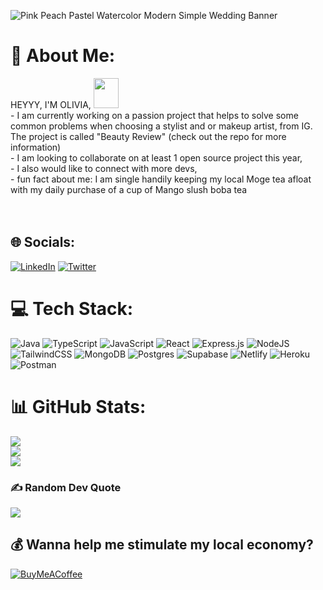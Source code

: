 ![Pink   Peach Pastel Watercolor Modern Simple Wedding Banner](https://user-images.githubusercontent.com/96692884/219111190-9ebafd31-a780-45e2-b610-34851054cbb7.png)





 # 💫 About Me:
HEYYY,  I'M OLIVIA, <img src="https://user-images.githubusercontent.com/96692884/179118289-8a32898b-216b-4394-9fb0-61ddc8181d70.gif" width="40" height="48"/>  <br> - I am currently working on a passion project that helps to solve some common problems when choosing a stylist and or makeup artist, from IG. The project is called "Beauty Review" (check out the repo for more information)<br> - I am looking to collaborate on at least 1 open source project this year,<br> - I also would like to connect with more devs,<br> - fun fact about me: I am single handily keeping my local Moge tea afloat with my daily purchase of a cup of Mango slush boba tea<br> <br><br>


## 🌐 Socials:
[![LinkedIn](https://img.shields.io/badge/LinkedIn-%230077B5.svg?logo=linkedin&logoColor=white)](https://linkedin.com/in/www.linkedin.com/in/liv-bloway-461306211) [![Twitter](https://img.shields.io/badge/Twitter-%231DA1F2.svg?logo=Twitter&logoColor=white)](https://twitter.com/@LIBdevgeh) 

# 💻 Tech Stack:
![Java](https://img.shields.io/badge/java-%23ED8B00.svg?style=for-the-badge&logo=java&logoColor=white) ![TypeScript](https://img.shields.io/badge/typescript-%23007ACC.svg?style=for-the-badge&logo=typescript&logoColor=white) ![JavaScript](https://img.shields.io/badge/javascript-%23323330.svg?style=for-the-badge&logo=javascript&logoColor=%23F7DF1E) ![React](https://img.shields.io/badge/react-%2320232a.svg?style=for-the-badge&logo=react&logoColor=%2361DAFB) ![Express.js](https://img.shields.io/badge/express.js-%23404d59.svg?style=for-the-badge&logo=express&logoColor=%2361DAFB) ![NodeJS](https://img.shields.io/badge/node.js-6DA55F?style=for-the-badge&logo=node.js&logoColor=white) ![TailwindCSS](https://img.shields.io/badge/tailwindcss-%2338B2AC.svg?style=for-the-badge&logo=tailwind-css&logoColor=white) ![MongoDB](https://img.shields.io/badge/MongoDB-%234ea94b.svg?style=for-the-badge&logo=mongodb&logoColor=white) ![Postgres](https://img.shields.io/badge/postgres-%23316192.svg?style=for-the-badge&logo=postgresql&logoColor=white) 	![Supabase](https://img.shields.io/badge/Supabase-3ECF8E?style=for-the-badge&logo=supabase&logoColor=white) ![Netlify](https://img.shields.io/badge/netlify-%23000000.svg?style=for-the-badge&logo=netlify&logoColor=#00C7B7) ![Heroku](https://img.shields.io/badge/heroku-%23430098.svg?style=for-the-badge&logo=heroku&logoColor=white) ![Postman](https://img.shields.io/badge/Postman-FF6C37?style=for-the-badge&logo=postman&logoColor=white)
# 📊 GitHub Stats:
![](https://github-readme-stats.vercel.app/api?username=bblivia&theme=omni&hide_border=false&include_all_commits=false&count_private=false)<br/>
![](https://github-readme-streak-stats.herokuapp.com/?user=bblivia&theme=omni&hide_border=false)<br/>
![](https://github-readme-stats.vercel.app/api/top-langs/?username=bblivia&theme=omni&hide_border=false&include_all_commits=false&count_private=false&layout=compact)

### ✍️ Random Dev Quote
![](https://quotes-github-readme.vercel.app/api?type=horizontal&theme=light)

<!-- Proudly created with GPRM ( https://gprm.itsvg.in ) -->
 





  ## 💰 Wanna help me stimulate my local economy? 
  [![BuyMeACoffee](https://img.shields.io/badge/Buy%20Me%20a%20Coffee-ffdd00?style=for-the-badge&logo=buy-me-a-coffee&logoColor=black)](https://buymeacoffee.com/https://www.buymeacoffee.com/oli1) 

  
  
